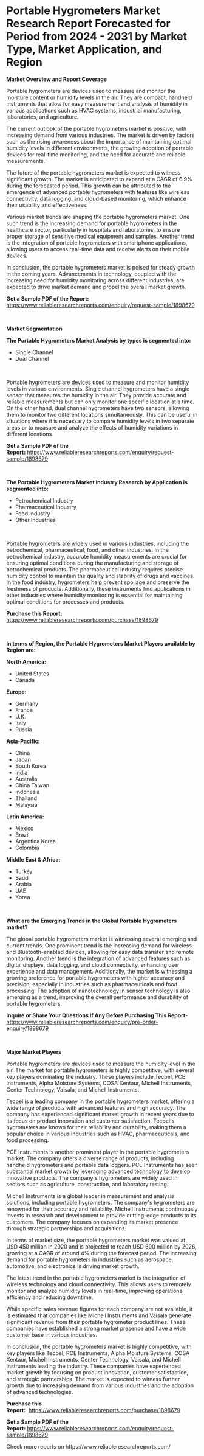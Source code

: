 <p><h1>Portable Hygrometers Market Research Report Forecasted for Period from 2024 -  2031 by Market Type, Market Application, and Region</h1></p><p><strong>Market Overview and Report Coverage</strong></p>
<p><p>Portable hygrometers are devices used to measure and monitor the moisture content or humidity levels in the air. They are compact, handheld instruments that allow for easy measurement and analysis of humidity in various applications such as HVAC systems, industrial manufacturing, laboratories, and agriculture.</p><p>The current outlook of the portable hygrometers market is positive, with increasing demand from various industries. The market is driven by factors such as the rising awareness about the importance of maintaining optimal humidity levels in different environments, the growing adoption of portable devices for real-time monitoring, and the need for accurate and reliable measurements.</p><p>The future of the portable hygrometers market is expected to witness significant growth. The market is anticipated to expand at a CAGR of 6.9% during the forecasted period. This growth can be attributed to the emergence of advanced portable hygrometers with features like wireless connectivity, data logging, and cloud-based monitoring, which enhance their usability and effectiveness.</p><p>Various market trends are shaping the portable hygrometers market. One such trend is the increasing demand for portable hygrometers in the healthcare sector, particularly in hospitals and laboratories, to ensure proper storage of sensitive medical equipment and samples. Another trend is the integration of portable hygrometers with smartphone applications, allowing users to access real-time data and receive alerts on their mobile devices.</p><p>In conclusion, the portable hygrometers market is poised for steady growth in the coming years. Advancements in technology, coupled with the increasing need for humidity monitoring across different industries, are expected to drive market demand and propel the overall market growth.</p></p>
<p><strong>Get a Sample PDF of the Report:</strong> <a href="https://www.reliableresearchreports.com/enquiry/request-sample/1898679">https://www.reliableresearchreports.com/enquiry/request-sample/1898679</a></p>
<p>&nbsp;</p>
<p><strong>Market Segmentation</strong></p>
<p><strong>The Portable Hygrometers Market Analysis by types is segmented into:</strong></p>
<p><ul><li>Single Channel</li><li>Dual Channel</li></ul></p>
<p>&nbsp;</p>
<p><p>Portable hygrometers are devices used to measure and monitor humidity levels in various environments. Single channel hygrometers have a single sensor that measures the humidity in the air. They provide accurate and reliable measurements but can only monitor one specific location at a time. On the other hand, dual channel hygrometers have two sensors, allowing them to monitor two different locations simultaneously. This can be useful in situations where it is necessary to compare humidity levels in two separate areas or to measure and analyze the effects of humidity variations in different locations.</p></p>
<p><strong>Get a Sample PDF of the Report:</strong>&nbsp;<a href="https://www.reliableresearchreports.com/enquiry/request-sample/1898679">https://www.reliableresearchreports.com/enquiry/request-sample/1898679</a></p>
<p>&nbsp;</p>
<p><strong>The Portable Hygrometers Market Industry Research by Application is segmented into:</strong></p>
<p><ul><li>Petrochemical Industry</li><li>Pharmaceutical Industry</li><li>Food Industry</li><li>Other Industries</li></ul></p>
<p>&nbsp;</p>
<p><p>Portable hygrometers are widely used in various industries, including the petrochemical, pharmaceutical, food, and other industries. In the petrochemical industry, accurate humidity measurements are crucial for ensuring optimal conditions during the manufacturing and storage of petrochemical products. The pharmaceutical industry requires precise humidity control to maintain the quality and stability of drugs and vaccines. In the food industry, hygrometers help prevent spoilage and preserve the freshness of products. Additionally, these instruments find applications in other industries where humidity monitoring is essential for maintaining optimal conditions for processes and products.</p></p>
<p><strong>Purchase this Report:</strong>&nbsp; <a href="https://www.reliableresearchreports.com/purchase/1898679">https://www.reliableresearchreports.com/purchase/1898679</a></p>
<p>&nbsp;</p>
<p><strong>In terms of Region, the Portable Hygrometers Market Players available by Region are:</strong></p>
<p>
    <p> <strong> North America: </strong>
        <ul>
            <li>United States</li>
            <li>Canada</li>
        </ul>
        </p> 
    <p> <strong> Europe: </strong>
        <ul>
            <li>Germany</li>
            <li>France</li>
            <li>U.K.</li>
            <li>Italy</li>
            <li>Russia</li>
        </ul>
        </p> 
    <p> <strong> Asia-Pacific: </strong>
        <ul>
            <li>China</li>
            <li>Japan</li>
            <li>South Korea</li>
            <li>India</li>
            <li>Australia</li>
            <li>China Taiwan</li>
            <li>Indonesia</li>
            <li>Thailand</li>
            <li>Malaysia</li>
        </ul>
        </p> 
    <p> <strong> Latin America: </strong>
        <ul>
            <li>Mexico</li>
            <li>Brazil</li>
            <li>Argentina Korea</li>
            <li>Colombia</li>
        </ul>
        </p> 
    <p> <strong> Middle East & Africa: </strong>
        <ul>
            <li>Turkey</li>
            <li>Saudi</li>
            <li>Arabia</li>
            <li>UAE</li>
            <li>Korea</li>
        </ul>
    </p>
    </p>
<p>&nbsp;</p>
<p><strong>What are the Emerging Trends in the Global Portable Hygrometers market?</strong></p>
<p><p>The global portable hygrometers market is witnessing several emerging and current trends. One prominent trend is the increasing demand for wireless and Bluetooth-enabled devices, allowing for easy data transfer and remote monitoring. Another trend is the integration of advanced features such as digital displays, data logging, and cloud connectivity, enhancing user experience and data management. Additionally, the market is witnessing a growing preference for portable hygrometers with higher accuracy and precision, especially in industries such as pharmaceuticals and food processing. The adoption of nanotechnology in sensor technology is also emerging as a trend, improving the overall performance and durability of portable hygrometers.</p></p>
<p><strong>Inquire or Share Your Questions If Any Before Purchasing This Report</strong>- <a href="https://www.reliableresearchreports.com/enquiry/pre-order-enquiry/1898679">https://www.reliableresearchreports.com/enquiry/pre-order-enquiry/1898679</a></p>
<p>&nbsp;</p>
<p><strong>Major Market Players</strong></p>
<p><p>Portable hygrometers are devices used to measure the humidity level in the air. The market for portable hygrometers is highly competitive, with several key players dominating the industry. These players include Tecpel, PCE Instruments, Alpha Moisture Systems, COSA Xentaur, Michell Instruments, Center Technology, Vaisala, and Michell Instruments.</p><p>Tecpel is a leading company in the portable hygrometers market, offering a wide range of products with advanced features and high accuracy. The company has experienced significant market growth in recent years due to its focus on product innovation and customer satisfaction. Tecpel's hygrometers are known for their reliability and durability, making them a popular choice in various industries such as HVAC, pharmaceuticals, and food processing.</p><p>PCE Instruments is another prominent player in the portable hygrometers market. The company offers a diverse range of products, including handheld hygrometers and portable data loggers. PCE Instruments has seen substantial market growth by leveraging advanced technology to develop innovative products. The company's hygrometers are widely used in sectors such as agriculture, construction, and laboratory testing.</p><p>Michell Instruments is a global leader in measurement and analysis solutions, including portable hygrometers. The company's hygrometers are renowned for their accuracy and reliability. Michell Instruments continuously invests in research and development to provide cutting-edge products to its customers. The company focuses on expanding its market presence through strategic partnerships and acquisitions.</p><p>In terms of market size, the portable hygrometers market was valued at USD 450 million in 2020 and is projected to reach USD 600 million by 2026, growing at a CAGR of around 4% during the forecast period. The increasing demand for portable hygrometers in industries such as aerospace, automotive, and electronics is driving market growth.</p><p>The latest trend in the portable hygrometers market is the integration of wireless technology and cloud connectivity. This allows users to remotely monitor and analyze humidity levels in real-time, improving operational efficiency and reducing downtime.</p><p>While specific sales revenue figures for each company are not available, it is estimated that companies like Michell Instruments and Vaisala generate significant revenue from their portable hygrometer product lines. These companies have established a strong market presence and have a wide customer base in various industries.</p><p>In conclusion, the portable hygrometers market is highly competitive, with key players like Tecpel, PCE Instruments, Alpha Moisture Systems, COSA Xentaur, Michell Instruments, Center Technology, Vaisala, and Michell Instruments leading the industry. These companies have experienced market growth by focusing on product innovation, customer satisfaction, and strategic partnerships. The market is expected to witness further growth due to increasing demand from various industries and the adoption of advanced technologies.</p></p>
<p><strong>Purchase this Report:</strong>&nbsp;&nbsp;<a href="https://www.reliableresearchreports.com/purchase/1898679">https://www.reliableresearchreports.com/purchase/1898679</a></p>
<p></p>
<p><strong>Get a Sample PDF of the Report:</strong>&nbsp;<a href="https://www.reliableresearchreports.com/enquiry/request-sample/1898679">https://www.reliableresearchreports.com/enquiry/request-sample/1898679</a></p>
<p>Check more reports on https://www.reliableresearchreports.com/</p>
